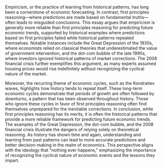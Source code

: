 Empiricism, or the practice of learning from historical patterns, has long been a cornerstone of economic forecasting. In contrast, first principles reasoning—where predictions are made based on fundamental truths—often leads to misguided conclusions. This essay argues that empiricism is generally more reliable than first principles reasoning for predicting future economic trends, supported by historical examples where predictions based on first principles failed while historical patterns repeated themselves. Notable instances include the Great Depression of the 1930s, where economists relied on classical theories that underestimated the value of government intervention, and the dot-com bubble of the late 1990s, where investors ignored historical patterns of market corrections. The 2008 financial crisis further exemplifies this argument, as many experts assumed housing prices would rise indefinitely without recognizing the cyclical nature of the market.

Moreover, the recurring theme of economic cycles, such as the Kondratiev waves, highlights how history tends to repeat itself. These long-term economic cycles demonstrate that periods of growth are often followed by downturns, a pattern that has been observed throughout history. Those who ignore these cycles in favor of first principles reasoning often find themselves unprepared for the inevitable corrections. In conclusion, while first principles reasoning has its merits, it is often the historical patterns that provide a more reliable framework for predicting future economic trends. The examples of the Great Depression, the dot-com bubble, and the 2008 financial crisis illustrate the dangers of relying solely on theoretical reasoning. As history has shown time and again, understanding and learning from past patterns can lead to more accurate predictions and better decision-making in the realm of economics. This perspective aligns with the ideology that "nothing ever happens," emphasizing the importance of recognizing the cyclical nature of economic events and the lessons they impart.